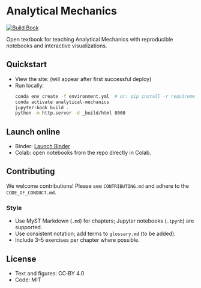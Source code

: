 # Analytical Mechanics

[![Build Book](https://github.com/YOUR_USERNAME/analytical-mechanics/actions/workflows/jupyter-book.yml/badge.svg)](https://github.com/YOUR_USERNAME/analytical-mechanics/actions/workflows/jupyter-book.yml)

Open textbook for teaching Analytical Mechanics with reproducible notebooks and interactive visualizations.

## Quickstart

- View the site: (will appear after first successful deploy)
- Run locally:
  ```bash
  conda env create -f environment.yml  # or: pip install -r requirements.txt
  conda activate analytical-mechanics
  jupyter-book build .
  python -m http.server -d _build/html 8000
  ```

## Launch online

- Binder: [Launch Binder](https://mybinder.org/v2/gh/YOUR_USERNAME/analytical-mechanics/HEAD)
- Colab: open notebooks from the repo directly in Colab.

## Contributing

We welcome contributions! Please see `CONTRIBUTING.md` and adhere to the `CODE_OF_CONDUCT.md`.

### Style

- Use MyST Markdown (`.md`) for chapters; Jupyter notebooks (`.ipynb`) are supported.
- Use consistent notation; add terms to `glossary.md` (to be added).
- Include 3–5 exercises per chapter where possible.

## License

- Text and figures: CC‑BY 4.0
- Code: MIT
